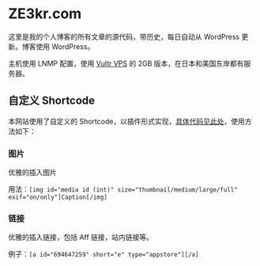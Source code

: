 ZE3kr.com
===============
这里是我的个人博客的所有文章的源代码，带历史，每日自动从 WordPress 更新。博客使用 WordPress。

主机使用 LNMP 配置，使用 [Vultr VPS](https://www.vultr.com/?ref=6886257) 的 2GB 版本，在日本和美国东岸都有服务器。

## 自定义 Shortcode

本网站使用了自定义的 Shortcode，以插件形式实现，[具体代码见此处](https://git.tlo.xyz/ZE3kr/ZE3kr.com/snippets/8)，使用方法如下：

### 图片

优雅的插入图片

用法：`[img id="media id (int)" size="thumbnail/medium/large/full" exif="on/only"]Caption[/img]`

### 链接

优雅的插入链接，包括 Aff 链接，站内链接等。

例子：`[a id="694647259" short="e" type="appstore"][/a]`